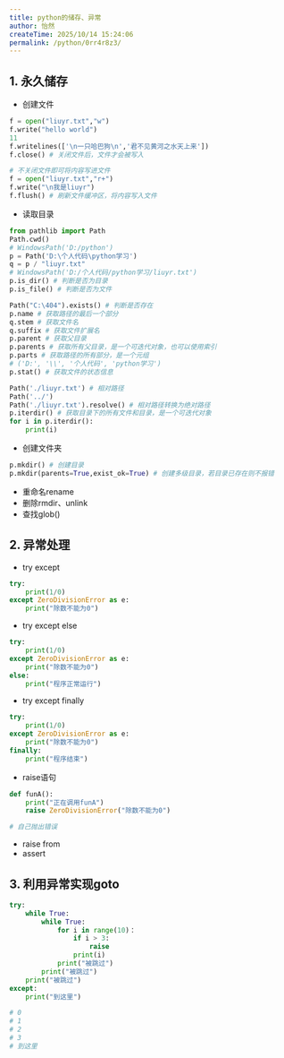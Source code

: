 ```yaml
---
title: python的储存、异常
author: 怡然
createTime: 2025/10/14 15:24:06
permalink: /python/0rr4r8z3/
---
```


## 1. 永久储存
- 创建文件
```python
f = open("liuyr.txt","w")
f.write("hello world")
11
f.writelines(['\n一只哈巴狗\n','君不见黄河之水天上来'])
f.close() # 关闭文件后，文件才会被写入
```

```python
# 不关闭文件即可将内容写进文件
f = open("liuyr.txt","r+")
f.write("\n我是liuyr")
f.flush() # 刷新文件缓冲区，将内容写入文件
```

- 读取目录
```python
from pathlib import Path
Path.cwd()
# WindowsPath('D:/python')
p = Path('D:\个人代码\python学习')
q = p / "liuyr.txt"
# WindowsPath('D:/个人代码/python学习/liuyr.txt')
p.is_dir() # 判断是否为目录
p.is_file() # 判断是否为文件

Path("C:\404").exists() # 判断是否存在
p.name # 获取路径的最后一个部分
q.stem # 获取文件名
q.suffix # 获取文件扩展名
p.parent # 获取父目录
p.parents # 获取所有父目录，是一个可迭代对象，也可以使用索引
p.parts # 获取路径的所有部分，是一个元组
# ('D:', '\\', '个人代码', 'python学习')
p.stat() # 获取文件的状态信息

Path('./liuyr.txt') # 相对路径
Path('../')
Path('./liuyr.txt').resolve() # 相对路径转换为绝对路径
p.iterdir() # 获取目录下的所有文件和目录，是一个可迭代对象
for i in p.iterdir():
    print(i)
```

- 创建文件夹
```python
p.mkdir() # 创建目录
p.mkdir(parents=True,exist_ok=True) # 创建多级目录，若目录已存在则不报错
```

- 重命名rename
- 删除rmdir、unlink
- 查找glob()

## 2. 异常处理
- try except
```python
try:
    print(1/0)
except ZeroDivisionError as e:
    print("除数不能为0")
```

- try except else
```python
try:
    print(1/0)
except ZeroDivisionError as e:
    print("除数不能为0")
else:
    print("程序正常运行")
```

- try except finally
```python
try:
    print(1/0)
except ZeroDivisionError as e:
    print("除数不能为0")
finally:
    print("程序结束")
```

- raise语句
```python
def funA():
    print("正在调用funA")
    raise ZeroDivisionError("除数不能为0")

# 自己抛出错误
```

- raise from
- assert

## 3. 利用异常实现goto
```python
try:
    while True:
        while True:
            for i in range(10)：
                if i > 3:
                    raise
                print(i)
            print("被跳过")
        print("被跳过")
    print("被跳过")
except:
    print("到这里")

# 0 
# 1
# 2
# 3
# 到这里